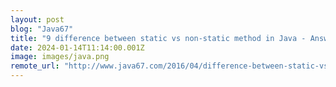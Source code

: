 ```yaml
---
layout: post
blog: "Java67"
title: "9 difference between static vs non-static method in Java - Answer"
date: 2024-01-14T11:14:00.001Z
image: images/java.png
remote_url: "http://www.java67.com/2016/04/difference-between-static-vs-non-static-method-in-java.html"
---
```

